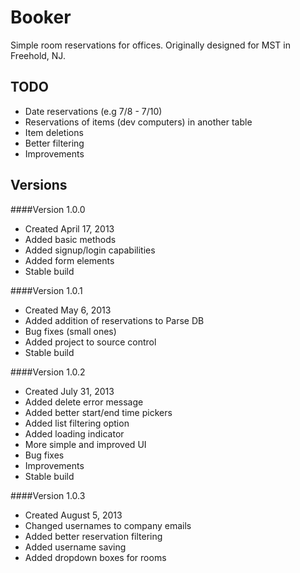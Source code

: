Booker
===
Simple room reservations for offices.
Originally designed for MST in Freehold, NJ.

TODO
--
+ Date reservations (e.g 7/8 - 7/10)
+ Reservations of items (dev computers) in another table
+ Item deletions
+ Better filtering
+ Improvements

Versions
---
####Version 1.0.0
+ Created April 17, 2013
+ Added basic methods
+ Added signup/login capabilities
+ Added form elements
+ Stable build

####Version 1.0.1
+ Created May 6, 2013
+ Added addition of reservations to Parse DB
+ Bug fixes (small ones)
+ Added project to source control
+ Stable build

####Version 1.0.2
+ Created July 31, 2013
+ Added delete error message
+ Added better start/end time pickers
+ Added list filtering option
+ Added loading indicator
+ More simple and improved UI
+ Bug fixes
+ Improvements
+ Stable build

####Version 1.0.3
+ Created August 5, 2013
+ Changed usernames to company emails
+ Added better reservation filtering
+ Added username saving
+ Added dropdown boxes for rooms


